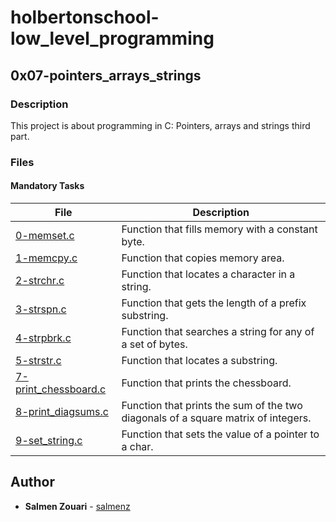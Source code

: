 # holbertonschool-low_level_programming

## 0x07-pointers_arrays_strings
### Description
This project is about programming in C: Pointers, arrays and strings third part.

### Files
#### Mandatory Tasks

| File | Description |
| ------ | ------ |
| [0-memset.c](https://github.com/dalexach/holbertonschool-low_level_programming/blob/master/0x07-pointers_arrays_strings/0-memset.c) | Function that fills memory with a constant byte. |
| [1-memcpy.c ](https://github.com/dalexach/holbertonschool-low_level_programming/blob/master/0x07-pointers_arrays_strings/1-memcpy.c) | Function that copies memory area. |
| [2-strchr.c](https://github.com/dalexach/holbertonschool-low_level_programming/blob/master/0x07-pointers_arrays_strings/2-strchr.c) | Function that locates a character in a string. |
| [3-strspn.c](https://github.com/dalexach/holbertonschool-low_level_programming/blob/master/0x07-pointers_arrays_strings/3-strspn.c) | Function that gets the length of a prefix substring. |
| [4-strpbrk.c](https://github.com/dalexach/holbertonschool-low_level_programming/blob/master/0x07-pointers_arrays_strings/4-strpbrk.c) | Function that searches a string for any of a set of bytes. |
| [5-strstr.c](https://github.com/dalexach/holbertonschool-low_level_programming/blob/master/0x07-pointers_arrays_strings/5-strstr.c) | Function that locates a substring. |
| [7-print_chessboard.c](https://github.com/dalexach/holbertonschool-low_level_programming/blob/master/0x07-pointers_arrays_strings/7-print_chessboard.c) | Function that prints the chessboard. |
| [8-print_diagsums.c](https://github.com/dalexach/holbertonschool-low_level_programming/blob/master/0x07-pointers_arrays_strings/8-print_diagsums.c) | Function that prints the sum of the two diagonals of a square matrix of integers. |
| [9-set_string.c](https://github.com/dalexach/holbertonschool-low_level_programming/blob/master/0x07-pointers_arrays_strings/9-set_string.c) | Function that sets the value of a pointer to a char. |


## Author
* **Salmen Zouari** - [salmenz](https://github.com/salmenz)
